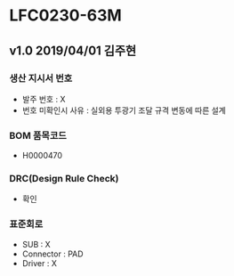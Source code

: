 # LFC0230-63M

## v1.0 2019/04/01 김주현

### 생산 지시서 번호
* 발주 번호 : X
* 번호 미확인시 사유 : 실외용 투광기 조달 규격 변동에 따른 설계 

###  BOM 품목코드
* H0000470

### DRC(Design Rule Check)
* 확인

### 표준회로
* SUB : X
* Connector : PAD
* Driver : X

